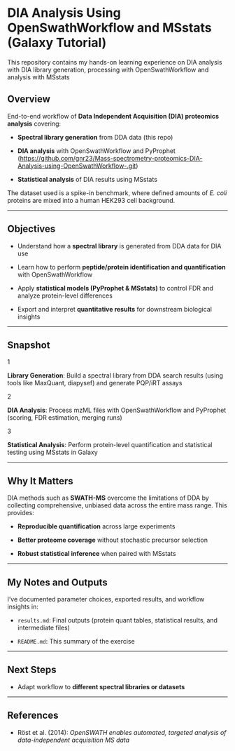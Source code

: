 # DIA Analysis Using OpenSwathWorkflow and MSstats (Galaxy Tutorial)

This repository contains my hands-on learning experience on DIA analysis with DIA library generation, processing with OpenSwathWorkflow and analysis with MSstats

## Overview

End-to-end workflow of **Data Independent Acquisition (DIA) proteomics analysis**  covering:

-   **Spectral library generation** from DDA data (this repo)
    
-   **DIA analysis** with OpenSwathWorkflow and PyProphet (https://github.com/gnr23/Mass-spectrometry-proteomics-DIA-Analysis-using-OpenSwathWorkflow-.git)
    
-   **Statistical analysis** of DIA results using MSstats 
    

The dataset used is a spike-in benchmark, where defined amounts of _E. coli_ proteins are mixed into a human HEK293 cell background.

----------

## Objectives

-   Understand how a **spectral library** is generated from DDA data for DIA use
    
-   Learn how to perform **peptide/protein identification and quantification** with OpenSwathWorkflow
    
-   Apply **statistical models (PyProphet & MSstats)** to control FDR and analyze protein-level differences
    
-   Export and interpret **quantitative results** for downstream biological insights
    

----------

## Snapshot


1

**Library Generation**: Build a spectral library from DDA search results (using tools like MaxQuant, diapysef) and generate PQP/iRT assays

2

**DIA Analysis**: Process mzML files with OpenSwathWorkflow and PyProphet (scoring, FDR estimation, merging runs)

3

**Statistical Analysis**: Perform protein-level quantification and statistical testing using MSstats in Galaxy

----------

## Why It Matters

DIA methods such as **SWATH-MS** overcome the limitations of DDA by collecting comprehensive, unbiased data across the entire mass range. This provides:

-   **Reproducible quantification** across large experiments
    
-   **Better proteome coverage** without stochastic precursor selection
    
-   **Robust statistical inference** when paired with MSstats
    

----------

## My Notes and Outputs

I’ve documented parameter choices, exported results, and workflow insights in:

-   `results.md`: Final outputs (protein quant tables, statistical results, and intermediate files)
    
-   `README.md`: This summary of the exercise
    

----------

## Next Steps

-   Adapt workflow to **different spectral libraries or datasets**
    

----------

## References

-   Röst et al. (2014): _OpenSWATH enables automated, targeted analysis of data-independent acquisition MS data_
